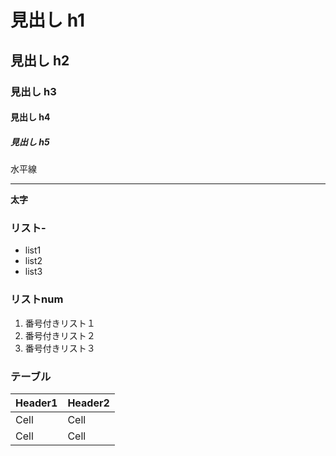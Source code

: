 # 見出し h1
## 見出し h2
### 見出し h3
#### 見出し h4
##### 見出し h5

水平線

---

**太字**

### リスト-
- list1
- list2
- list3
### リストnum
1. 番号付きリスト１
2. 番号付きリスト２
3. 番号付きリスト３
### テーブル
| Header1 | Header2 |
| ------- | ------- |
| Cell | Cell |
| Cell | Cell |
